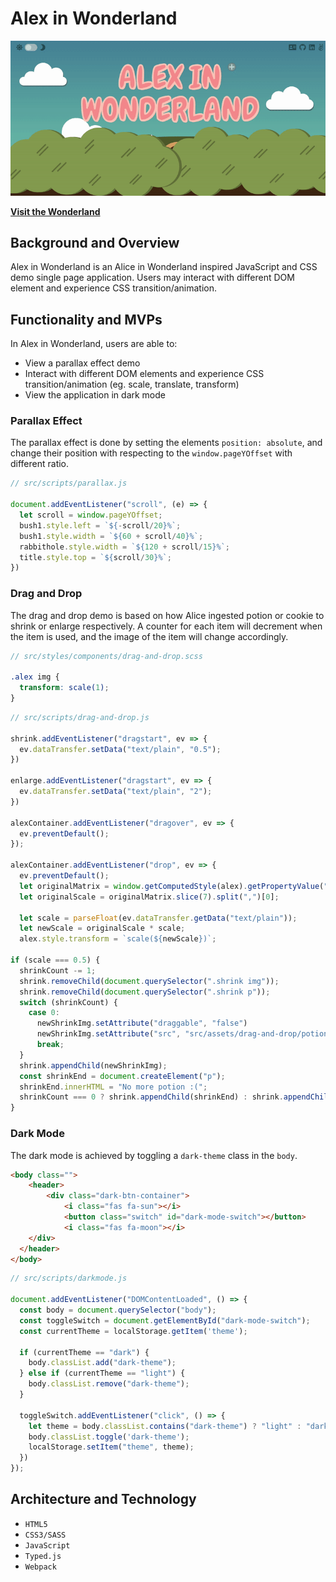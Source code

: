 # Alex in Wonderland
![alex in wonderland](wonderland.gif)

[**Visit the Wonderland**](https://alexandria-wong.com/wonderland/)

## Background and Overview 

Alex in Wonderland is an Alice in Wonderland inspired JavaScript and CSS demo single page application. Users may interact with different DOM element and experience CSS transition/animation.

## Functionality and MVPs

In Alex in Wonderland, users are able to:
- View a parallax effect demo
- Interact with different DOM elements and experience CSS transition/animation (eg. scale, translate, transform)
- View the application in dark mode

### Parallax Effect
The parallax effect is done by setting the elements `position: absolute`, and change their position with respecting to the `window.pageYOffset` with different ratio.

```javascript
// src/scripts/parallax.js

document.addEventListener("scroll", (e) => {
  let scroll = window.pageYOffset;
  bush1.style.left = `${-scroll/20}%`;
  bush1.style.width = `${60 + scroll/40}%`;
  rabbithole.style.width = `${120 + scroll/15}%`;
  title.style.top = `${scroll/30}%`;
})
```

### Drag and Drop
The drag and drop demo is based on how Alice ingested potion or cookie to shrink or enlarge respectively. A counter for each item will decrement when the item is used, and the image of the item will change accordingly.

```scss
// src/styles/components/drag-and-drop.scss

.alex img {
  transform: scale(1);
}
```

```javascript
// src/scripts/drag-and-drop.js

shrink.addEventListener("dragstart", ev => {
  ev.dataTransfer.setData("text/plain", "0.5");
})

enlarge.addEventListener("dragstart", ev => {
  ev.dataTransfer.setData("text/plain", "2");
})

alexContainer.addEventListener("dragover", ev => {
  ev.preventDefault();
});

alexContainer.addEventListener("drop", ev => {
  ev.preventDefault();
  let originalMatrix = window.getComputedStyle(alex).getPropertyValue("transform");
  let originalScale = originalMatrix.slice(7).split(",")[0];
  
  let scale = parseFloat(ev.dataTransfer.getData("text/plain"));
  let newScale = originalScale * scale;
  alex.style.transform = `scale(${newScale})`;

if (scale === 0.5) {
  shrinkCount -= 1;
  shrink.removeChild(document.querySelector(".shrink img"));
  shrink.removeChild(document.querySelector(".shrink p"));
  switch (shrinkCount) {
    case 0:
      newShrinkImg.setAttribute("draggable", "false")
      newShrinkImg.setAttribute("src", "src/assets/drag-and-drop/potion-0.svg")
      break;
  }
  shrink.appendChild(newShrinkImg);
  const shrinkEnd = document.createElement("p");
  shrinkEnd.innerHTML = "No more potion :("; 
  shrinkCount === 0 ? shrink.appendChild(shrinkEnd) : shrink.appendChild(newShrinkPrompt);
}
```

### Dark Mode
The dark mode is achieved by toggling a `dark-theme` class in the `body`.

```html
<body class="">
	<header>
		<div class="dark-btn-container">
			<i class="fas fa-sun"></i>
			<button class="switch" id="dark-mode-switch"></button>
			<i class="fas fa-moon"></i>
    </div>
  </header>
</body>
```

```javascript
// src/scripts/darkmode.js

document.addEventListener("DOMContentLoaded", () => {
  const body = document.querySelector("body");
  const toggleSwitch = document.getElementById("dark-mode-switch");
  const currentTheme = localStorage.getItem('theme');

  if (currentTheme == "dark") {
    body.classList.add("dark-theme");
  } else if (currentTheme == "light") {
    body.classList.remove("dark-theme");
  }

  toggleSwitch.addEventListener("click", () => {
    let theme = body.classList.contains("dark-theme") ? "light" : "dark";
    body.classList.toggle('dark-theme');
    localStorage.setItem("theme", theme);
  })
});
```

## Architecture and Technology 
- `HTML5`
- `CSS3/SASS`
- `JavaScript`
- `Typed.js`
- `Webpack`